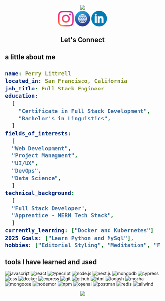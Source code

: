 <div align="center">
  <img src="https://capsule-render.vercel.app/api?type=waving&color=auto&height=225&section=header&text=Welcome!%20&fontSize=80">
</div>

<div align="center">
    <a href="https://www.instagram.com/gemcrate/"><img height="50" src="index.html/images/insta-icon.png" alt="Instagram Icon"></a>
    <img height="50" src="index.html/images/2357363_circle_gradient_high quality_social_social media_icon copy.png">
    <a href="https://www.linkedin.com/in/perrylittrell/"><img height="50" src="index.html/images/linkedin_icon copy.png"></a>
</div>
  <h2 align="center">Let's Connect</h2>

<h2>a little about me<h2>

```yaml
name: Perry Littrell
located_in: San Francisco, California
job_title: Full Stack Engineer
education:
  [
    "Certificate in Full Stack Development",
    "Bachelor's in Linguistics",
  ]
fields_of_interests:
  [
  "Web Development",
  "Project Managment",
  "UI/UX",
  "DevOps",
  "Data Science",
  ]
technical_background:
  [
  "Full Stack Developer",
  "Apprentice - MERN Tech Stack",
  ]
currently_learning: ["Docker and Kubernetes"]
2025 Goals: ["Learn Python and MySql"],
hobbies: ["Editorial Styling", "Meditation", "Fermenting"]

```

<h2>tools I have learned and used</h2>
<p>
<img src="https://cdn.jsdelivr.net/gh/devicons/devicon@latest/icons/javascript/javascript-original.svg" alt="javascript" width="45" height="45"/>
<img src="https://cdn.jsdelivr.net/gh/devicons/devicon@latest/icons/react/react-original-wordmark.svg" alt="react" width="45" height="45" />
<img src="https://cdn.jsdelivr.net/gh/devicons/devicon@latest/icons/typescript/typescript-original.svg" alt="typecript" width="45" height="45" />
<img src="https://cdn.jsdelivr.net/gh/devicons/devicon@latest/icons/nodejs/nodejs-plain-wordmark.svg" alt="node.js" width="45" height="45"/>
<img src="https://cdn.jsdelivr.net/gh/devicons/devicon@latest/icons/nextjs/nextjs-original.svg" alt="next.js" width="45" height="45"/>
<img src="https://cdn.jsdelivr.net/gh/devicons/devicon@latest/icons/mongodb/mongodb-original-wordmark.svg" alt="mongodb" width="45" height="45"/>
<img src="https://cdn.jsdelivr.net/gh/devicons/devicon@latest/icons/cypressio/cypressio-original.svg" alt="cypress" width="45" height="45"/>
<img src="https://cdn.jsdelivr.net/gh/devicons/devicon@latest/icons/css3/css3-original.svg" alt="css" width="45" height="45"/>   
<img src="https://cdn.jsdelivr.net/gh/devicons/devicon@latest/icons/docker/docker-plain-wordmark.svg" alt="docker" width="45" height="45"/>
<img src="https://cdn.jsdelivr.net/gh/devicons/devicon@latest/icons/express/express-original-wordmark.svg" alt="express" width="45" height="45"/>
<img src="https://cdn.jsdelivr.net/gh/devicons/devicon@latest/icons/git/git-plain-wordmark.svg" alt="git" width="45" height="45"/>
<img src="https://cdn.jsdelivr.net/gh/devicons/devicon@latest/icons/github/github-original-wordmark.svg" alt="github" width="45" height="45"/>
<img src="https://cdn.jsdelivr.net/gh/devicons/devicon@latest/icons/html5/html5-plain-wordmark.svg" alt="html" width="45" height="45"/>
<img src="https://cdn.jsdelivr.net/gh/devicons/devicon@latest/icons/lodash/lodash-original.svg" alt="lodash" width="45" height="45"/>
<img src="https://cdn.jsdelivr.net/gh/devicons/devicon@latest/icons/mocha/mocha-original.svg" alt="mocha" width="45" height="45"/>
<img src="https://cdn.jsdelivr.net/gh/devicons/devicon@latest/icons/mongoose/mongoose-original-wordmark.svg" alt="mongoose" width="45" height="45"/>
<img src="https://cdn.jsdelivr.net/gh/devicons/devicon@latest/icons/nodemon/nodemon-original.svg" alt="nodemon" width="45" height="45"/>
<img src="https://cdn.jsdelivr.net/gh/devicons/devicon@latest/icons/npm/npm-original-wordmark.svg"alt="npm" width="45" height="45"/>
<img src="https://cdn.jsdelivr.net/gh/devicons/devicon@latest/icons/openapi/openapi-line-wordmark.svg" alt="openai" width="45" height="45"/>
<img src="https://cdn.jsdelivr.net/gh/devicons/devicon@latest/icons/postman/postman-original.svg" alt="postman" width="45" height="45"/>
<img src="https://cdn.jsdelivr.net/gh/devicons/devicon@latest/icons/redis/redis-plain-wordmark.svg" alt="redis" width="45" height="45"/>
<img src="https://cdn.jsdelivr.net/gh/devicons/devicon@latest/icons/tailwindcss/tailwindcss-original.svg" alt="tailwind" width="45" height="45"/>
</p>
<p align="center">
  <img src="https://capsule-render.vercel.app/api?type=waving&color=gradient&height=120&section=footer"/>
</p>
